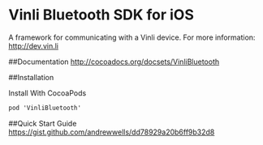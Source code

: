 # Vinli Bluetooth SDK for iOS

A framework for communicating with a Vinli device. For more information: http://dev.vin.li

##Documentation
http://cocoadocs.org/docsets/VinliBluetooth


##Installation

Install With CocoaPods

```objective-c
pod 'VinliBluetooth'
```


##Quick Start Guide
https://gist.github.com/andrewwells/dd78929a20b6ff9b32d8


